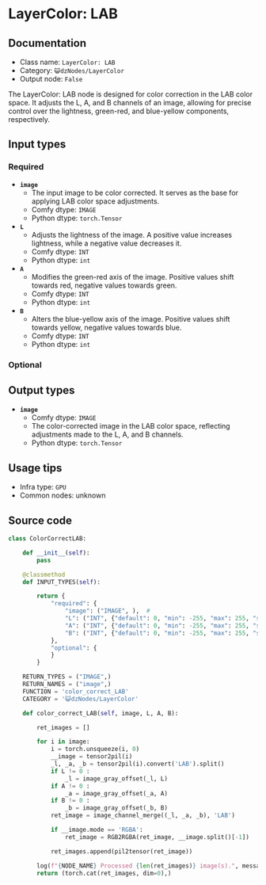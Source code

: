 # LayerColor: LAB
## Documentation
- Class name: `LayerColor: LAB`
- Category: `😺dzNodes/LayerColor`
- Output node: `False`

The LayerColor: LAB node is designed for color correction in the LAB color space. It adjusts the L, A, and B channels of an image, allowing for precise control over the lightness, green-red, and blue-yellow components, respectively.
## Input types
### Required
- **`image`**
    - The input image to be color corrected. It serves as the base for applying LAB color space adjustments.
    - Comfy dtype: `IMAGE`
    - Python dtype: `torch.Tensor`
- **`L`**
    - Adjusts the lightness of the image. A positive value increases lightness, while a negative value decreases it.
    - Comfy dtype: `INT`
    - Python dtype: `int`
- **`A`**
    - Modifies the green-red axis of the image. Positive values shift towards red, negative values towards green.
    - Comfy dtype: `INT`
    - Python dtype: `int`
- **`B`**
    - Alters the blue-yellow axis of the image. Positive values shift towards yellow, negative values towards blue.
    - Comfy dtype: `INT`
    - Python dtype: `int`
### Optional
## Output types
- **`image`**
    - Comfy dtype: `IMAGE`
    - The color-corrected image in the LAB color space, reflecting adjustments made to the L, A, and B channels.
    - Python dtype: `torch.Tensor`
## Usage tips
- Infra type: `GPU`
- Common nodes: unknown


## Source code
```python
class ColorCorrectLAB:

    def __init__(self):
        pass

    @classmethod
    def INPUT_TYPES(self):

        return {
            "required": {
                "image": ("IMAGE", ),  #
                "L": ("INT", {"default": 0, "min": -255, "max": 255, "step": 1}),
                "A": ("INT", {"default": 0, "min": -255, "max": 255, "step": 1}),
                "B": ("INT", {"default": 0, "min": -255, "max": 255, "step": 1}),
            },
            "optional": {
            }
        }

    RETURN_TYPES = ("IMAGE",)
    RETURN_NAMES = ("image",)
    FUNCTION = 'color_correct_LAB'
    CATEGORY = '😺dzNodes/LayerColor'

    def color_correct_LAB(self, image, L, A, B):

        ret_images = []

        for i in image:
            i = torch.unsqueeze(i, 0)
            __image = tensor2pil(i)
            _l, _a, _b = tensor2pil(i).convert('LAB').split()
            if L != 0 :
                _l = image_gray_offset(_l, L)
            if A != 0 :
                _a = image_gray_offset(_a, A)
            if B != 0 :
                _b = image_gray_offset(_b, B)
            ret_image = image_channel_merge((_l, _a, _b), 'LAB')

            if __image.mode == 'RGBA':
                ret_image = RGB2RGBA(ret_image, __image.split()[-1])

            ret_images.append(pil2tensor(ret_image))

        log(f"{NODE_NAME} Processed {len(ret_images)} image(s).", message_type='finish')
        return (torch.cat(ret_images, dim=0),)

```
